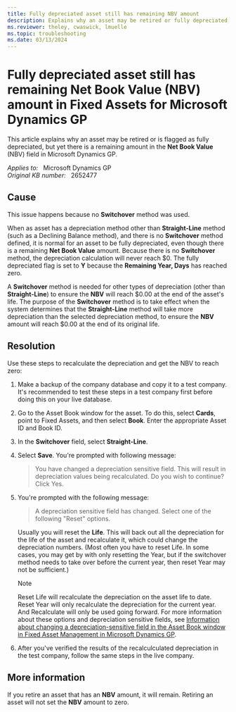 ```yaml
---
title: Fully depreciated asset still has remaining NBV amount
description: Explains why an asset may be retired or fully depreciated, but yet there is a remaining amount for the Net Book Value amount in Fixed Assets using Microsoft Dynamics GP.
ms.reviewer: theley, cwaswick, lmuelle
ms.topic: troubleshooting
ms.date: 03/13/2024
---
```

# Fully depreciated asset still has remaining Net Book Value (NBV) amount in Fixed Assets for Microsoft Dynamics GP

This article explains why an asset may be retired or is flagged as fully depreciated, but yet there is a remaining amount in the **Net Book Value** (NBV) field in Microsoft Dynamics GP.

_Applies to:_ &nbsp; Microsoft Dynamics GP  
_Original KB number:_ &nbsp; 2652477

## Cause

This issue happens because no **Switchover** method was used.

When as asset has a depreciation method other than **Straight-Line** method (such as a Declining Balance method), and there is no **Switchover** method defined, it is normal for an asset to be fully depreciated, even though there is a remaining **Net Book Value** amount. Because there is no **Switchover** method, the depreciation calculation will never reach $0. The fully depreciated flag is set to **Y** because the **Remaining Year, Days** has reached zero.

A **Switchover** method is needed for other types of depreciation (other than **Straight-Line**) to ensure the **NBV** will reach $0.00 at the end of the asset's life. The purpose of the **Switchover** method is to take effect when the system determines that the **Straight-Line** method will take more depreciation than the selected depreciation method, to ensure the **NBV** amount will reach $0.00 at the end of its original life.

## Resolution

Use these steps to recalculate the depreciation and get the NBV to reach zero:

1. Make a backup of the company database and copy it to a test company. It's recommended to test these steps in a test company first before doing this on your live database.
2. Go to the Asset Book window for the asset. To do this, select **Cards**, point to Fixed Assets, and then select **Book**. Enter the appropriate Asset ID and Book ID.
3. In the **Switchover** field, select **Straight-Line**.
4. Select **Save**. You're prompted with following message:

    > You have changed a depreciation sensitive field. This will result in depreciation values being recalculated. Do you wish to continue?
    Click Yes.

5. You're prompted with the following message:

   > A depreciation sensitive field has changed. Select one of the following "Reset" options.

   Usually you will reset the **Life**. This will back out all the depreciation for the life of the asset and recalculate it, which could change the depreciation numbers. (Most often you have to reset Life. In some cases, you may get by with only resetting the Year, but if the switchover method needs to take over before the current year, then reset Year may not be sufficient.)

    > [!NOTE]
    > Reset Life will recalculate the depreciation on the asset life to date. Reset Year will only recalculate the depreciation for the current year. And Recalculate will only be used going forward. For more information about these options and depreciation sensitive fields, see [Information about changing a depreciation-sensitive field in the Asset Book window in Fixed Asset Management in Microsoft Dynamics GP](https://support.microsoft.com/topic/information-about-changing-a-depreciation-sensitive-field-in-the-asset-book-window-in-fixed-asset-management-in-microsoft-dynamics-gp-02ba9e2a-23b3-b71a-c44b-92fb7d313701).

6. After you've verified the results of the recalculculated depreciation in the test company, follow the same steps in the live company.

## More information

If you retire an asset that has an **NBV** amount, it will remain. Retiring an asset will not set the **NBV** amount to zero.
